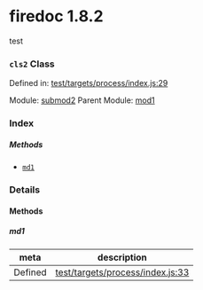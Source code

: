 
# firedoc 1.8.2

test

### `cls2` Class


Defined in: [test/targets/process/index.js:29](../files/test/targets/process/index.js.js)

Module: [submod2](../modules/submod2.md)
Parent Module: [mod1](../modules/mod1.md)






### Index



##### Methods

  - [`md1`](#method-md1) 





### Details




<!-- Method Block -->
#### Methods


##### md1



| meta | description |
|------|-------------|
| Defined | [test/targets/process/index.js:33](../files/test_targets_process_index.js.md#l33) |




